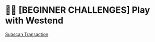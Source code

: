 # 🧑‍💻 [BEGINNER CHALLENGES] Play with Westend

[Subscan Transaction](https://westend.subscan.io/extrinsic/0x63c5c7bc536682dbad1a4d526c8cc65080391f047dd9f66e9342614f83b7b249)
